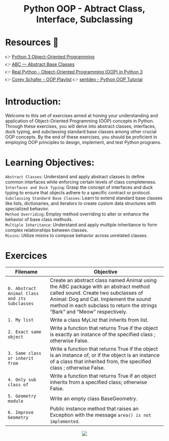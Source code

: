 <div align= "center">
  <h1>Python OOP - Abtract Class, Interface, Subclassing</h1>
</div>

# Resources 👀

 👉 [Python 3 Object-Oriented Programming](https://docs.python.org/3/tutorial/classes.html)  
 👉 [ABC — Abstract Base Classes](https://docs.python.org/3/library/abc.html)  
 👉 [Real Python - Object-Oriented Programming (OOP) in Python 3](https://realpython.com/python3-object-oriented-programming/)  
 👉 [Corey Schafer - OOP Playlist](https://www.youtube.com/playlist?list=PL-osiE80TeTsqhIuOqKhwlXsIBIdSeYtc)
 👉 [sentdex - Python OOP Tutorial](https://www.youtube.com/playlist?list=PLQVvvaa0QuDfhTF3Zfyzc_yD-Mq9iTp4G)


# Introduction:
Welcome to this set of exercises aimed at honing your understanding and application of Object-Oriented Programming (OOP) concepts in Python. Through these exercises, you will delve into abstract classes, interfaces, duck typing, and subclassing standard base classes among other crucial OOP concepts. By the end of these exercises, you should be proficient in employing OOP principles to design, implement, and test Python programs.

# Learning Objectives:
`Abstract Classes`: Understand and apply abstract classes to define common interfaces while enforcing certain levels of class completeness.  
`Interfaces and Duck Typing`: Grasp the concept of interfaces and duck typing to ensure that objects adhere to a specific contract or protocol.  
`Subclassing Standard Base Classes`: Learn to extend standard base classes like lists, dictionaries, and iterators to create custom data structures with specialized behavior.  
`Method Overriding`: Employ method overriding to alter or enhance the behavior of base class methods.  
`Multiple Inheritance`: Understand and apply multiple inheritance to form complex relationships between classes.  
`Mixins`: Utilize mixins to compose behavior across unrelated classes.

# Exercices

| Filename | Objective |
| -------- | ----------- |
| `0. Abstract Animal Class and its Subclasses` | Create an abstract class named Animal using the ABC package with an abstract method called sound. Create two subclasses of Animal: Dog and Cat. Implement the sound method in each subclass to return the strings “Bark” and “Meow” respectively.|
| `1. My list` | Write a class MyList that inherits from list. |
| `2. Exact same object` | Write a function that returns True if the object is exactly an instance of the specified class ; otherwise False.|
| `3. Same class or inherit from` | Write a function that returns True if the object is an instance of, or if the object is an instance of a class that inherited from, the specified class ; otherwise False.|
| `4. Only sub class of` | Write a function that returns True if an object inherits from a specified class; otherwise False.|
| `5. Geometry module` | Write an empty class BaseGeometry.|
| `6. Improve Geometry` | Public instance method that raises an Exception with the message `area() is not implemented`.|


<p align="center">
  <img src="https://i.imgur.com/J1oVLId.jpeg" name="logo Holberton"/>
</p>